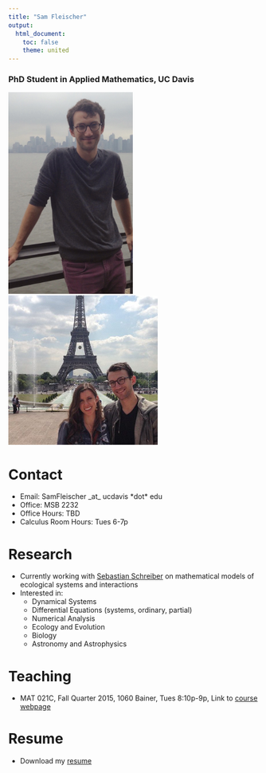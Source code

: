 ```yaml
---
title: "Sam Fleischer"
output:
  html_document:
    toc: false
    theme: united
---
```


### PhD Student in Applied Mathematics, UC Davis
 
<img src="supporting_files/IMG_1277.jpg" style="width: 250px;"/>
<img src="supporting_files/kelly_and_i.png" style="width: 300px;"/>

# Contact

- Email: SamFleischer \_at\_ ucdavis \*dot\* edu
- Office: MSB 2232
- Office Hours: TBD
- Calculus Room Hours: Tues 6-7p

# Research

- Currently working with <a href="http://www-eve.ucdavis.edu/sschreiber/">Sebastian Schreiber</a> on mathematical models of ecological systems and interactions
- Interested in:
    - Dynamical Systems
    - Differential Equations (systems, ordinary, partial)
    - Numerical Analysis
    - Ecology and Evolution
    - Biology
    - Astronomy and Astrophysics

# Teaching

- MAT 021C, Fall Quarter 2015, 1060 Bainer, Tues 8:10p-9p, Link to <a href="https://smartsite.ucdavis.edu/portal/site/9bba5bd4-0ce1-49c1-bfaa-46d16aa1d5ca">course webpage</a> 

# Resume

- Download my <a href="supporting_files/Fleischer_Resume.pdf">resume</a>
